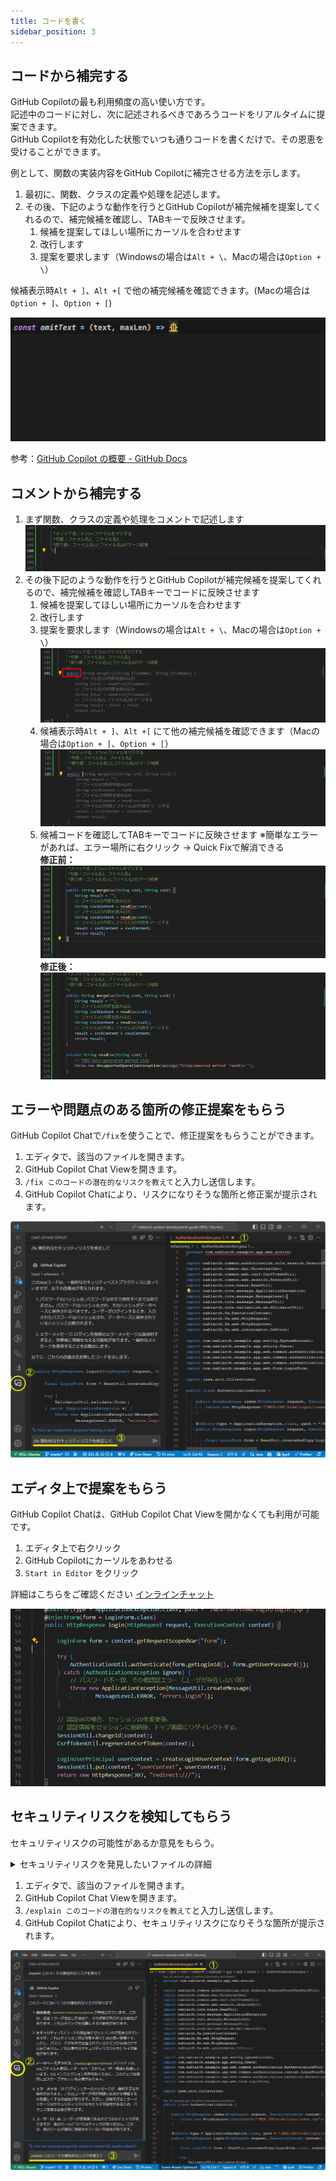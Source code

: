 ```yaml
---
title: コードを書く
sidebar_position: 3
---
```


## コードから補完する

GitHub Copilotの最も利用頻度の高い使い方です。<br/>
記述中のコードに対し、次に記述されるべきであろうコードをリアルタイムに提案できます。<br/>
GitHub Copilotを有効化した状態でいつも通りコードを書くだけで、その恩恵を受けることができます。<br/>

例として、関数の実装内容をGitHub Copilotに補完させる方法を示します。

1. 最初に、関数、クラスの定義や処理を記述します。
2. その後、下記のような動作を行うとGitHub Copilotが補完候補を提案してくれるので、補完候補を確認し、TABキーで反映させます。
    1. 候補を提案してほしい場所にカーソルを合わせます
    2. 改行します
    3. 提案を要求します（Windowsの場合は`Alt + \`、Macの場合は`Option + \`）

候補表示時`Alt + ]`、`Alt +[` で他の補完候補を確認できます。(Macの場合は`Option + ]`、`Option + [`)

![コード補完手順（gifアニメ）](images/code-completion.gif)<br/>

参考：[GitHub Copilot の概要 - GitHub Docs](https://docs.github.com/ja/copilot/using-github-copilot/getting-started-with-github-copilot#seeing-your-first-suggestion)

## コメントから補完する

1. まず関数、クラスの定義や処理をコメントで記述します
    ![コード補完元のコメント](images/code-completion_1.png)
2. その後下記のような動作を行うとGitHub Copilotが補完候補を提案してくれるので、補完候補を確認しTABキーでコードに反映させます
    1. 候補を提案してほしい場所にカーソルを合わせます
    2. 改行します
    3. 提案を要求します（Windowsの場合は`Alt + \`、Macの場合は`Option + \`）
      ![コード補完：提案の要求](images/code-completion_2.png)
    4. 候補表示時`Alt + ]`、`Alt +[` にて他の補完候補を確認できます（Macの場合は`Option + ]`、`Option + [`）
      ![コード補完：他提案の確認](images/code-completion_3.png)
    5. 候補コードを確認してTABキーでコードに反映させます
      ※簡単なエラーがあれば、エラー場所に右クリック → Quick Fixで解消できる<br/>
      **修正前：**<br/>
      ![コード補完：提案受け入れ前](images/code-completion_4.png)<br/>
      **修正後：**<br/>
      ![コード補完：提案受け入れ後](images/code-completion_5.png)

## エラーや問題点のある箇所の修正提案をもらう

GitHub Copilot Chatで`/fix`を使うことで、修正提案をもらうことができます。

1. エディタで、該当のファイルを開きます。
2. GitHub Copilot Chat Viewを開きます。
3. `/fix このコードの潜在的なリスクを教えて`と入力し送信します。
4. GitHub Copilot Chatにより、リスクになりそうな箇所と修正案が提示されます。

![GitHub Copilot Chatで潜在的なリスクを教えてもらう手順](images/security-detect_1.png)

## エディタ上で提案をもらう

GitHub Copilot Chatは、GitHub Copilot Chat Viewを開かなくても利用が可能です。

1. エディタ上で右クリック
2. GitHub Copilotにカーソルをあわせる
3. `Start in Editor` をクリック

詳細はこちらをご確認ください [インラインチャット](../08_vscode-extention/01_github-copilot/03_inline-chat.md)

![インラインチャットで提案をもらう手順（gifアニメ）](images/inline-chat.gif)

## セキュリティリスクを検知してもらう

セキュリティリスクの可能性があるか意見をもらう。
<details>
<summary>セキュリティリスクを発見したいファイルの詳細</summary>

Nablarchのサンプルコードに今回のチェック用に修正を加えたものです。

```java
package com.nablarch.example.app.web.action;

import nablarch.common.authorization.role.session.SessionStoreUserRoleUtil;
import nablarch.common.dao.UniversalDao;
import nablarch.common.web.csrf.CsrfTokenUtil;
import nablarch.common.web.session.SessionUtil;
import nablarch.core.beans.BeanUtil;
import nablarch.core.message.ApplicationException;
import nablarch.core.message.MessageLevel;
import nablarch.core.message.MessageUtil;
import nablarch.core.validation.ee.ValidatorUtil;
import nablarch.fw.ExecutionContext;
import nablarch.fw.web.HttpRequest;
import nablarch.fw.web.HttpResponse;
import nablarch.fw.web.interceptor.OnError;

import com.nablarch.example.app.entity.SystemAccount;
import com.nablarch.example.app.entity.Users;
import com.nablarch.example.app.web.common.authentication.AuthenticationUtil;
import com.nablarch.example.app.web.common.authentication.context.LoginUserPrincipal;
import com.nablarch.example.app.web.common.authentication.exception.AuthenticationException;
import com.nablarch.example.app.web.form.LoginForm;

import java.util.Collections;

public class AuthenticationAction {

    public HttpResponse index(HttpRequest request, ExecutionContext context) {
        return new HttpResponse("/WEB-INF/view/login/index.jsp");
    }

    @OnError(type = ApplicationException.class, path = "/WEB-INF/view/login/index.jsp",statusCode = 403)
    public HttpResponse login(HttpRequest request, ExecutionContext context) {

        final LoginForm form = BeanUtil.createAndCopy(LoginForm.class, request.getParamMap());

        try {
            ValidatorUtil.validate(form);
        } catch (ApplicationException e) {
            throw new ApplicationException(MessageUtil.createMessage(
                    MessageLevel.ERROR, "errors.login" + e.getMessage()));
        }

        try {
            AuthenticationUtil.authenticate(form.getLoginId(), form.getUserPassword());
        } catch (AuthenticationException ignore) {
            throw new ApplicationException(MessageUtil.createMessage(
                    MessageLevel.ERROR, "errors.login"));
        }

        SessionUtil.changeId(context);
        CsrfTokenUtil.regenerateCsrfToken(context);

        LoginUserPrincipal userContext = createLoginUserContext(form.getLoginId());

        if (userContext.isAdmin()) {
            SessionStoreUserRoleUtil.save(Collections.singleton(LoginUserPrincipal.ROLE_ADMIN), context);
        }

        SessionUtil.put(context, "userContext", userContext);
        SessionUtil.put(context,"user.id",String.valueOf(userContext.getUserId()));
        return new HttpResponse(303, "redirect:///action/project/index");
    }

    private LoginUserPrincipal createLoginUserContext(String loginId) {
        SystemAccount account = UniversalDao
                .findBySqlFile(SystemAccount.class,
                        "FIND_SYSTEM_ACCOUNT_BY_AK", new Object[]{loginId});
        Users users = UniversalDao.findById(Users.class, account.getUserId());

        LoginUserPrincipal userContext = new LoginUserPrincipal();
        userContext.setUserId(account.getUserId());
        userContext.setKanjiName(users.getKanjiName());
        userContext.setAdmin(account.isAdminFlag());
        userContext.setLastLoginDateTime(account.getLastLoginDateTime());

        return userContext;

    }

    public HttpResponse logout(HttpRequest request, ExecutionContext context) {
        SessionUtil.invalidate(context);

        return new HttpResponse(303, "redirect:///action/login");
    }

}
```

</details>

1. エディタで、該当のファイルを開きます。
2. GitHub Copilot Chat Viewを開きます。
3. `/explain このコードの潜在的なリスクを教えて`と入力し送信します。
4. GitHub Copilot Chatにより、セキュリティリスクになりそうな箇所が提示されます。

![セキュリティリスク検知手順（gifアニメ）](images/security-detect_2.png)
